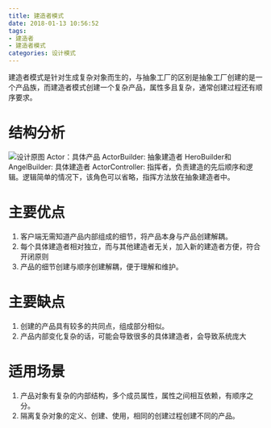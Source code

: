 ```yaml
---
title: 建造者模式
date: 2018-01-13 10:56:52
tags:
- 建造者
- 建造者模式
categories: 设计模式
---
```

建造者模式是针对生成复杂对象而生的，与抽象工厂的区别是抽象工厂创建的是一个产品族，而建造者模式创建一个复杂产品，属性多且复杂，通常创建过程还有顺序要求。
# 结构分析
![设计原图](http://my.csdn.net/uploads/201204/04/1333541212_6038.gif)
Actor：具体产品
ActorBuilder: 抽象建造者
HeroBuilder和AngelBuilder: 具体建造者
ActorController: 指挥者，负责建造的先后顺序和逻辑。逻辑简单的情况下，该角色可以省略，指挥方法放在抽象建造者中。

# 主要优点
1. 客户端无需知道产品内部组成的细节，将产品本身与产品创建解耦。
2. 每个具体建造者相对独立，而与其他建造者无关，加入新的建造者方便，符合开闭原则
3. 产品的细节创建与顺序创建解耦，便于理解和维护。

# 主要缺点
1. 创建的产品具有较多的共同点，组成部分相似。
2. 产品内部变化复杂的话，可能会导致很多的具体建造者，会导致系统庞大

# 适用场景
1. 产品对象有复杂的内部结构，多个成员属性，属性之间相互依赖，有顺序之分。
2. 隔离复杂对象的定义、创建、使用，相同的创建过程创建不同的产品。
